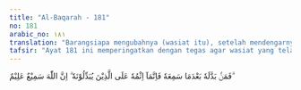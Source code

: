 ```yaml
---
title: "Al-Baqarah - 181"
no: 181
arabic_no: ١٨١
translation: "Barangsiapa mengubahnya (wasiat itu), setelah mendengarnya, maka sesungguhnya dosanya hanya bagi orang yang mengubahnya. Sungguh, Allah Maha Mendengar, Maha Mengetahui."
tafsir: "Ayat 181 ini memperingatkan dengan tegas agar wasiat yang telah dibuat, jangan diubah oleh siapa pun juga. Barang siapa yang mengubah atau menggantinya dan ia telah mengetahui isi yang sebenarnya dari wasiat itu, maka dialah yang akan memikul segala dosa yang tidak dapat dielakkannya, karena sesungguhnya Allah Maha Mengetahui lagi Maha Mendengar."
---
```


فَمَنْۢ بَدَّلَهٗ بَعْدَمَا سَمِعَهٗ فَاِنَّمَآ اِثْمُهٗ عَلَى الَّذِيْنَ يُبَدِّلُوْنَهٗ ۗ اِنَّ اللّٰهَ سَمِيْعٌ عَلِيْمٌ ۗ  
